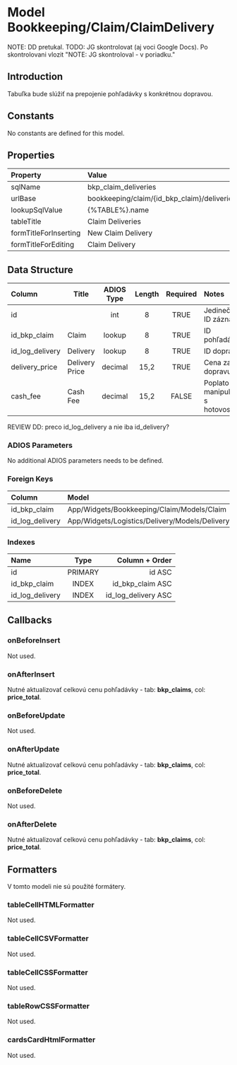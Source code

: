 # Model Bookkeeping/Claim/ClaimDelivery

NOTE: DD pretukal.
TODO: JG skontrolovat (aj voci Google Docs). Po skontrolovani vlozit "NOTE: JG skontroloval - v poriadku."

## Introduction

Tabuľka bude slúžiť na prepojenie pohľadávky s konkrétnou dopravou.

## Constants

No constants are defined for this model.

## Properties

| Property              | Value                                   |
| :-------------------- | :-------------------------------------- |
| sqlName               | bkp_claim_deliveries                    |
| urlBase               | bookkeeping/claim/{id_bkp_claim}/deliveries |
| lookupSqlValue        | {%TABLE%}.name                          |
| tableTitle            | Claim Deliveries                        |
| formTitleForInserting | New Claim Delivery                      |
| formTitleForEditing   | Claim Delivery                          |

## Data Structure

| Column          | Title          | ADIOS Type | Length | Required | Notes                                |
| :-------------- | -------------- | :--------: | :----: | :------: | :----------------------------------- |
| id              |                |    int     |   8    |   TRUE   | Jedinečné ID záznamu                 |
| id_bkp_claim    | Claim          |   lookup   |   8    |   TRUE   | ID pohľadávky                        |
| id_log_delivery | Delivery       |   lookup   |   8    |   TRUE   | ID dopravy                           |
| delivery_price  | Delivery Price |  decimal   |  15,2  |   TRUE   | Cena za dopravu                      |
| cash_fee        | Cash Fee       |  decimal   |  15,2  |  FALSE   | Poplatok za manipulaciu s hotovostou |

REVIEW DD: preco id_log_delivery a nie iba id_delivery?

### ADIOS Parameters

No additional ADIOS parameters needs to be defined.

### Foreign Keys

| Column          | Model                                          | Relation | OnUpdate | OnDelete |
| :-------------- | :--------------------------------------------- | :------: | -------- | -------- |
| id_bkp_claim    | App/Widgets/Bookkeeping/Claim/Models/Claim         |   1:N    | Cascade  | Cascade  |
| id_log_delivery | App/Widgets/Logistics/Delivery/Models/Delivery |   1:N    | Cascade  | Restrict |

### Indexes

| Name            |  Type   |      Column + Order |
| :-------------- | :-----: | ------------------: |
| id              | PRIMARY |              id ASC |
| id_bkp_claim    |  INDEX  |    id_bkp_claim ASC |
| id_log_delivery |  INDEX  | id_log_delivery ASC |

## Callbacks

### onBeforeInsert

Not used.

### onAfterInsert

Nutné aktualizovať celkovú cenu pohľadávky - tab: **bkp_claims**, col: **price_total**.

### onBeforeUpdate

Not used.

### onAfterUpdate

Nutné aktualizovať celkovú cenu pohľadávky - tab: **bkp_claims**, col: **price_total**.

### onBeforeDelete

Not used.

### onAfterDelete

Nutné aktualizovať celkovú cenu pohľadávky - tab: **bkp_claims**, col: **price_total**.

## Formatters

V tomto modeli nie sú použité formátery.

### tableCellHTMLFormatter

Not used.

### tableCellCSVFormatter

Not used.

### tableCellCSSFormatter

Not used.

### tableRowCSSFormatter

Not used.

### cardsCardHtmlFormatter

Not used.
